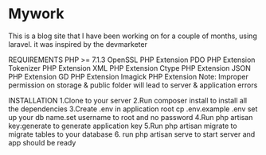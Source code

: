 # Mywork
This is a blog site that I have been working on for a couple of months, using laravel. it was inspired by the devmarketer

REQUIREMENTS
PHP >= 7.1.3
OpenSSL PHP Extension
PDO PHP Extension
Tokenizer PHP Extension
XML PHP Extension
Ctype PHP Extension
JSON PHP Extension
GD PHP Extension
Imagick PHP Extension
Note: Improper permission on storage & public folder will lead to server & application errors

INSTALLATION
1.Clone to your server
2.Run composer install to install all the dependencies
3.Create .env in application root cp .env.example .env set up your db name.set username to root and no password
4.Run php artisan key:generate to generate application key
5.Run php artisan migrate to migrate tables to your database
6. run php artisan serve to start server and app should be ready
